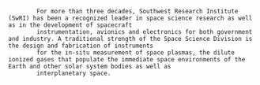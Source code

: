
            For more than three decades, Southwest Research Institute (SwRI) has been a recognized leader in space science research as well as in the development of spacecraft 
            instrumentation, avionics and electronics for both government and industry. A traditional strength of the Space Science Division is the design and fabrication of instruments 
            for the in-situ measurement of space plasmas, the dilute ionized gases that populate the immediate space environments of the Earth and other solar system bodies as well as 
            interplanetary space.
        